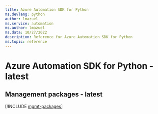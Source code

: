 ```yaml
---
title: Azure Automation SDK for Python
ms.devlang: python
author: lmazuel
ms.service: automation
ms.author: lmazuel
ms.data: 10/27/2022
description: Reference for Azure Automation SDK for Python
ms.topic: reference
---
```

# Azure Automation SDK for Python - latest

## Management packages - latest
[!INCLUDE [mgmt-packages](automation-mgmt-index.md)]